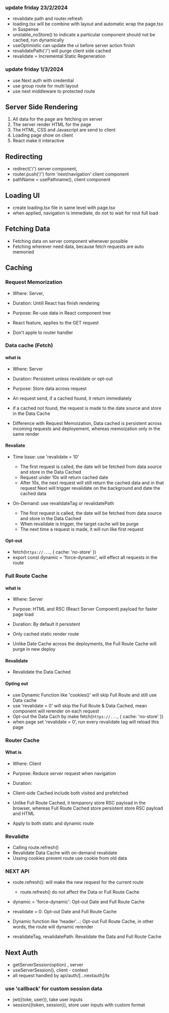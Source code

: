 ### update friday 23/2/2024

- revalidate path and router.refresh
- loading.tsx will be combine with layout and automatic wrap the page.tsx in Suspense
- unstable_noStore() to indicate a particular component should not be cached, run dynamically
- useOptimistic can update the ui before server action finish
- revalidatePath('/') will purge client side cached
- revalidate = Incremental Static Regeneration

### update friday 1/3/2024
- use Next auth with credential
- use group route for multi layout
- use next middleware to protected route

## Server Side Rendering
1. All data for the page are fetching on server
2. The server render HTML for the page
3. The HTML, CSS and Javascript are send to client
4. Loading page show on client 
5. React make it interactive

## Redirecting
- redirect('/') server component,
- router.push('/') form 'next/navigation' client component
- pathName = usePathname(), client component

## Loading UI
- create loading.tsx file in same level with page.tsx
- when applied, navigation is immediate, do not to wait for rout full load

## Fetching Data
- Fetching data on server component whenever possible
- Fetching wherever need data, because fetch requests are auto memoried

## Caching
### Request Memorization
- Where: Server, 
- Duration: Untill React has finish rendering
- Purpose: Re-use data in React component tree

- React feature, applies to the GET request
- Don't apple to router handler

### Data cache (Fetch)
#### what is
- Where: Server
- Duration: Persistent unless revalidate or opt-out
- Purpose: Store data across request

- An request send, if a cached found, it return immediately
- if a cached not found, the request is made to the date source and store in the Data Cache

- Difference with Request Memoization, Data cached is persistent across incoming requests and deployement, whereas memoization only in the same render

#### Revaliate
- Time base: use 'revalidate = 10'
    - The first request is called, the date will be fetched from data source and store in the Data Cached
    - Request under 10s will return cached date
    - After 10s, the next request will still return the cached data and in that request Next will trigger revalidate on the background and date the cached data

- On-Demand: use revalidateTag or revalidatePath
    - The first request is called, the date will be fetched from data source and store in the Data Cached
    - When revalidate is trigger, the target cache will be purge
    - The next time a request is made, it will run like first request

#### Opt-out
- fetch(`https://...`, { cache: 'no-store' })
- export const dynamic = 'force-dynamic', will effect all requests in the route

### Full Route Cache
#### what is 
- Where: Server
- Purpose: HTML and RSC (React Server Compoent) payload for faster page load
- Duration: By default it persistent

- Only cached static render route
- Unlike Date Cache across the deployments, the Full Route Cache will purge in new deploy

#### Revalidate
- Revalidate the Data Cached

#### Opting out
- use Dynamic Function like 'cookies()' will skip Full Route and still use Data cache
- use 'revalidate = 0' will skip the Full Route & Data Cached, mean component will rerender on each request
- Opt-out the Data Cach by make fetch(`https://...`, { cache: 'no-store' })
- when page set 'revalidate = 0', run every revalidate tag will reload this page


### Router Cache
#### What is
- Where: Client
- Purpose: Reduce server request when navigation
- Duration: 

- Client-side Cached include both visited and prefetched
- Unlike Full Route Cached, it temparory store RSC payload in the browser, whereas Full Route Cached store persistent store RSC payload and HTML
- Apply to both static and dynamic route

### Revalidte
- Calling route.refresh()
- Revalidate Data Cache with on-demand revalidate
- Ussing cookies prevent route use cookie from old data

### NEXT API
- route.refresh(): will make the new request for the current route
    - route.refresh() do not affect the Data or Full Route Cache

- dynamic = 'force-dynamic': Opt-out Date and Full Route Cache
- revalidate = 0: Opt-out Date and Full Route Cache
- Dynamic function like 'header'...: Opt-out Full Route Cache, in other words, the route will dynamic rerender   
- revalidateTag, revalidatePath: Revalidate the Data and Full Route Cache

## Next Auth
- getServerSession(option) , server
- useServerSession(), client - context
- all request handled by api/auth/[...nextauth]/ts

### use 'callback' for custom session data
- jwt({toke, user}), take user inputs
- session({token, session}), store user inputs with custom format